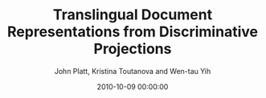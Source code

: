 ---
title: "Translingual Document Representations from Discriminative Projections"
collection: publications
permalink: /publication/2010-10-09-0032
date: 2010-10-09 00:00:00
author: 'John Platt, Kristina Toutanova and Wen-tau Yih'
venue: 'EMNLP-2010'
---